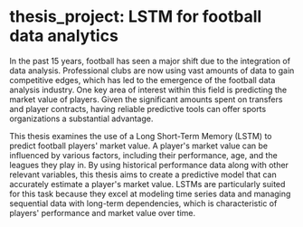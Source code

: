 # thesis_project: LSTM for football data analytics

In the past 15 years, football has seen a major shift due to the integration of data analysis. Professional clubs are now using vast amounts of data to gain competitive edges, which has led to the emergence of the football data analysis industry. One key area of interest within this field is predicting the market value of players. Given the significant amounts spent on transfers and player contracts, having reliable predictive tools can offer sports organizations a substantial advantage.

This thesis examines the use of a Long Short-Term Memory (LSTM) to predict football players' market value. A player's market value can be influenced by various factors, including their performance, age, and the leagues they play in. By using historical performance data along with other relevant variables, this thesis aims to create a predictive model that can accurately estimate a player's market value. LSTMs are particularly suited for this task because they excel at modeling time series data and managing sequential data with long-term dependencies, which is characteristic of players' performance and market value over time.
